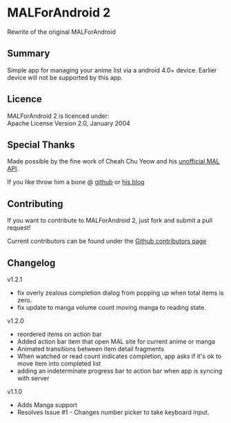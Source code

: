 # MALForAndroid 2

Rewrite of the original MALForAndroid 
 
## Summary

Simple app for managing your anime list via a android 4.0+ device. Earlier device will not be supported by this app.

## Licence

MALForAndroid 2 is licenced under:   
Apache License Version 2.0, January 2004

## Special Thanks
Made possible by the fine work of Cheah Chu Yeow
and his [unofficial MAL API][api].

If you like throw him a bone @ [github][cho_github] or [his blog][cho_blog]

## Contributing

If you want to contribute to MALForAndroid 2, just fork and submit a pull request!

Current contributors can be found under the [Github contributors page][contrib]

## Changelog

v1.2.1

*	fix overly zealous completion dialog from popping up when total items is zero.
*	fix update to manga volume count moving manga to reading state.

v1.2.0

*	reordered items on action bar
*	Added action bar item that open MAL site for current anime or manga
*	Animated transitions between item detail fragments
*	When watched or read count indicates completion, app asks if it's ok to move item into completed list
*	adding an indeterminate progress bar to action bar when app is syncing with server

v1.1.0

*	Adds Manga support
*	Resolves Issue #1 - Changes number picker to take keyboard input.

[api]: http://mal-api.com/  
[contrib]: https://github.com/riotopsys/malforandroid2/contributors
[cho_github]: http://github.com/chuyeow/myanimelist-api
[cho_blog]: http://blog.codefront.net/